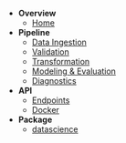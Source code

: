 - **Overview**
  - [Home](/)
- **Pipeline**
  - [Data Ingestion](#-data-ingestion)
  - [Validation](#-data-validation)
  - [Transformation](#-data-transformation)
  - [Modeling & Evaluation](#-modeling--evaluation)
  - [Diagnostics](#-diagnostics--reporting)
- **API**
  - [Endpoints](#-api-usage)
  - [Docker](#-containerization--publishing)
- **Package**
  - [datascience](src/datascience/README.md)
